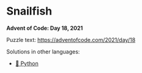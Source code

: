 # Snailfish

**Advent of Code: Day 18, 2021**

Puzzle text: <https://adventofcode.com/2021/day/18>

Solutions in other languages:

- [🐍 Python](../../../../python/2021/18_snailfish)
